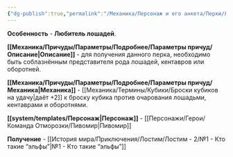 ```yaml
---
{"dg-publish":true,"permalink":"/Механика/Персонаж и его анкета/Перки/Любитель лошадей/","noteIcon":"","created":"2025-09-07T13:19:28.469+03:00","updated":"2025-09-03T23:57:34.982+03:00"}
---
```


**Особенность** - **Любитель лошадей**.

**[[Механика/Причуды/Параметры/Подробнее/Параметры причуд/Описание\|Описание]]** - для получения данного перка, необходимо быть соблазнённым представителя рода лошадей, кентавров или оборотней. 

**[[Механика/Причуды/Параметры/Подробнее/Параметры причуд/Механика\|Механика]]** - [[Механика/Термины/Кубики/Броски кубиков на удачу\|даёт +2]] к броску кубика против очарования лошадьми, кентаврами и оборотнями.

**[[system/templates/Персонаж\|Персонаж]]** - [[Персонажи/Герои/Команда Отморозки/Пивомир\|Пивомир]]

**Получение** - [[История мира/Приключения/Лостим/Лостим - 2/№1 - Кто такие “эльфы”\|№1 - Кто такие “эльфы”]]